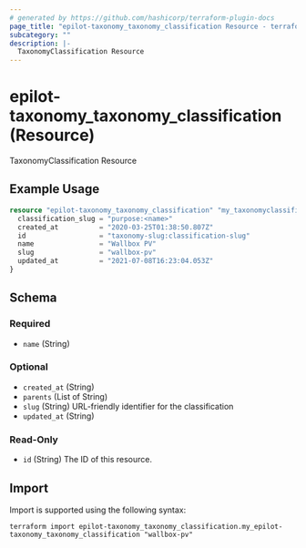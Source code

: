 ```yaml
---
# generated by https://github.com/hashicorp/terraform-plugin-docs
page_title: "epilot-taxonomy_taxonomy_classification Resource - terraform-provider-epilot-taxonomy"
subcategory: ""
description: |-
  TaxonomyClassification Resource
---
```


# epilot-taxonomy_taxonomy_classification (Resource)

TaxonomyClassification Resource

## Example Usage

```terraform
resource "epilot-taxonomy_taxonomy_classification" "my_taxonomyclassification" {
  classification_slug = "purpose:<name>"
  created_at          = "2020-03-25T01:38:50.807Z"
  id                  = "taxonomy-slug:classification-slug"
  name                = "Wallbox PV"
  slug                = "wallbox-pv"
  updated_at          = "2021-07-08T16:23:04.053Z"
}
```

<!-- schema generated by tfplugindocs -->
## Schema

### Required

- `name` (String)

### Optional

- `created_at` (String)
- `parents` (List of String)
- `slug` (String) URL-friendly identifier for the classification
- `updated_at` (String)

### Read-Only

- `id` (String) The ID of this resource.

## Import

Import is supported using the following syntax:

```shell
terraform import epilot-taxonomy_taxonomy_classification.my_epilot-taxonomy_taxonomy_classification "wallbox-pv"
```

